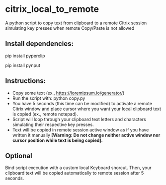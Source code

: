 # citrix_local_to_remote
A python script to copy text from clipboard to a remote Citrix session simulating key presses when remote Copy/Paste is not allowed

## Install dependencies:
pip install pyperclip

pip install pynput

## Instructions:
- Copy some text (ex., https://loremipsum.io/generator/) 
- Run the script with: python copy.py
- You have 5 seconds (this time can be modified) to activate a remote Citrix window and place cursor where you want your local clipboard text is copied (ex., remote notepad).
- Script will loop through your clipboard text letters and characters simulating their respective key presses.
- Text will be copied in remote session active window as if you have written it manually **[Warning: Do not change neither active window nor cursor position while text is being copied].**

## Optional
Bind script execution with a custom local Keyboard shorcut. Then, your clipboard text will be copied automatically to remote session after 5 seconds.
